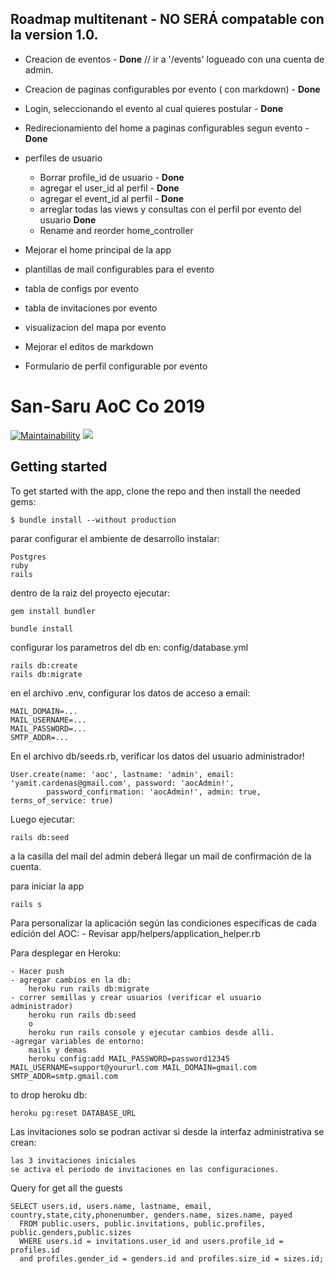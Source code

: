 ## Roadmap multitenant - NO SERÁ compatable con la version 1.0.
 
* Creacion de eventos - __Done__ // ir a '/events' logueado con una cuenta de admin.
* Creacion de paginas configurables por evento ( con markdown) - __Done__
* Login, seleccionando el evento al cual quieres postular - __Done__
* Redirecionamiento del home a paginas configurables segun evento - __Done__
 
* perfiles de usuario

    - Borrar profile_id de usuario - __Done__
    - agregar el user_id al perfil - __Done__
    - agregar el event_id al perfil - __Done__
    - arreglar todas las views y consultas con el perfil por evento del usuario __Done__
    - Rename and reorder home_controller

* Mejorar el home principal de la app
* plantillas de mail configurables para el evento
* tabla de configs por evento
* tabla de invitaciones por evento
* visualizacion del mapa por evento
* Mejorar el editos de markdown
* Formulario de perfil configurable por evento


# San-Saru AoC Co 2019

[![Maintainability](https://api.codeclimate.com/v1/badges/e7b16647550a48e4c9a3/maintainability)](https://codeclimate.com/github/yamitcar/SanSaru/maintainability) <a href="https://codeclimate.com/github/yamitcar/SanSaru/test_coverage"><img src="https://api.codeclimate.com/v1/badges/e7b16647550a48e4c9a3/test_coverage" /></a>

## Getting started

To get started with the app, clone the repo and then install the needed gems:

```
$ bundle install --without production
```

parar configurar el ambiente de desarrollo instalar:
    
    Postgres
    ruby
    rails
    
dentro de la raiz del proyecto ejecutar:
    
    gem install bundler
    
    bundle install
    
configurar los parametros del db en:
        config/database.yml
    
    rails db:create
    rails db:migrate
    
en el archivo .env, configurar los datos de acceso a email:

    MAIL_DOMAIN=...
    MAIL_USERNAME=...
    MAIL_PASSWORD=...
    SMTP_ADDR=...

En el archivo db/seeds.rb, verificar los datos del usuario administrador!

    User.create(name: 'aoc', lastname: 'admin', email: 'yamit.cardenas@gmail.com', password: 'aocAdmin!',
            password_confirmation: 'aocAdmin!', admin: true, terms_of_service: true)
         
Luego ejecutar:     

    rails db:seed
    
a la casilla del mail del admin deberá llegar un mail de confirmación de la cuenta.
    
    
para iniciar la app
    
    rails s
    
    
Para personalizar la aplicación según las condiciones específicas de cada edición del AOC:
    - Revisar app/helpers/application_helper.rb

    
Para desplegar en Heroku:

    - Hacer push
    - agregar cambios en la db:
        heroku run rails db:migrate
    - correr semillas y crear usuarios (verificar el usuario administrador)
        heroku run rails db:seed 
        o
        heroku run rails console y ejecutar cambios desde alli.
    -agregar variables de entorno:
        mails y demas
        heroku config:add MAIL_PASSWORD=password12345 MAIL_USERNAME=support@yoururl.com MAIL_DOMAIN=gmail.com SMTP_ADDR=smtp.gmail.com
        
to drop heroku db:
            
    heroku pg:reset DATABASE_URL
    
Las invitaciones solo se podran activar si desde la interfaz administrativa se crean:

    las 3 invitaciones iniciales
    se activa el período de invitaciones en las configuraciones.
    
    
Query for get all the guests

    SELECT users.id, users.name, lastname, email, country,state,city,phonenumber, genders.name, sizes.name, payed
      FROM public.users, public.invitations, public.profiles, public.genders,public.sizes
      WHERE users.id = invitations.user_id and users.profile_id = profiles.id 
      and profiles.gender_id = genders.id and profiles.size_id = sizes.id;